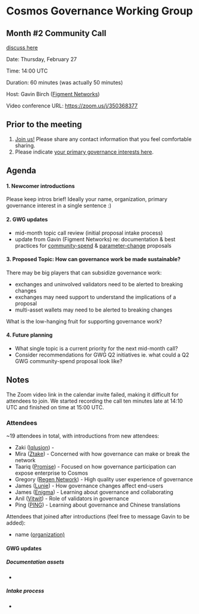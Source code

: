 # Cosmos Governance Working Group
## Month #2 Community Call
[discuss here](https://forum.cosmos.network/t/gwg-community-calls-updates/3238)

Date: Thursday, February 27

Time: 14:00 UTC

Duration: 60 minutes (was actually 50 minutes)

Host: Gavin Birch ([Figment Networks](figment.network))

Video conference URL: https://zoom.us/j/350368377

## Prior to the meeting
1. [Join us!](http://bit.ly/2sukvxa) Please share any contact information that you feel comfortable sharing.
2. Please indicate [your primary governance interests here](https://docs.google.com/document/d/1jdSwln5L7KLvEkkM91GhlblniSynmAjMyAWSLONxTGQ/edit?usp=sharing).

## Agenda

#### 1. Newcomer introductions
Please keep intros brief! Ideally your name, organization, primary governance interest in a single sentence :)

#### 2. GWG updates
- mid-month topic call review (initial proposal intake process)
- update from Gavin (Figment Networks) re: documentation & best practices for [community-spend](https://github.com/gavinly/CosmosCommunitySpend) & [parameter-change](https://github.com/gavinly/CosmosParametersWiki) proposals

#### 3. Proposed Topic: How can governance work be made sustainable?
There may be big players that can subsidize governance work:
- exchanges and uninvolved validators need to be alerted to breaking changes
- exchanges may need support to understand the implications of a proposal
- multi-asset wallets may need to be alerted to breaking changes

What is the low-hanging fruit for supporting governance work?

#### 4. Future planning
- What single topic is a current priority for the next mid-month call?
- Consider recommendations for GWG Q2 initiatives ie. what could a Q2 GWG community-spend proposal look like?

## Notes
The Zoom video link in the calendar invite failed, making it difficult for attendees to join. We started recording the call ten minutes late at 14:10 UTC and finished on time at 15:00 UTC.

### Attendees
~19 attendees in total, with introductions from new attendees:
- Zaki ([Iqlusion](https://www.iqlusion.io)) - 
- Mira ([Ztake](https://ztake.org)) - Concerned with how governance can make or break the network
- Taariq ([Promise](https://www.promiseprotocols.com)) - Focused on how governance participation can expose enterprise to Cosmos
- Gregory ([Regen Network](https://www.regen.network)) - High quality user experience of governance
- James ([Lunie](https://lunie.io/#/)) - How governance changes affect end-users
- James ([Enigma](https://lunie.io/#/)) - Learning about governance and collaborating
- Anil ([Vitwit](https://www.vitwit.com/)) - Role of validators in governance
- Ping ([PING](https://ping.pub/)) - Learning about governance and Chinese translations

Attendees that joined after introductions (feel free to message Gavin to be added):
- name ([organization)](https://google.com)


#### GWG updates
##### Documentation assets
-
##### Intake process
- 

